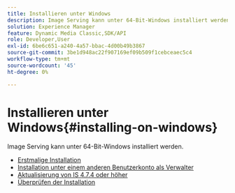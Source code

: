 ```yaml
---
title: Installieren unter Windows
description: Image Serving kann unter 64-Bit-Windows installiert werden.
solution: Experience Manager
feature: Dynamic Media Classic,SDK/API
role: Developer,User
exl-id: 6be6c651-a240-4a57-bbac-4d00b49b3867
source-git-commit: 3be1d948ac22f907169ef09b509f1cebceaec5c4
workflow-type: tm+mt
source-wordcount: '45'
ht-degree: 0%

---
```


# Installieren unter Windows{#installing-on-windows}

Image Serving kann unter 64-Bit-Windows installiert werden.

* [Erstmalige Installation](t-first-time-installation-win.md)
* [Installation unter einem anderen Benutzerkonto als   Verwalter](t-diff-account-win.md)
* [Aktualisierung von IS 4.7.4 oder höher](t-update-win.md)
* [Überprüfen der Installation](t-verify-win.md)
